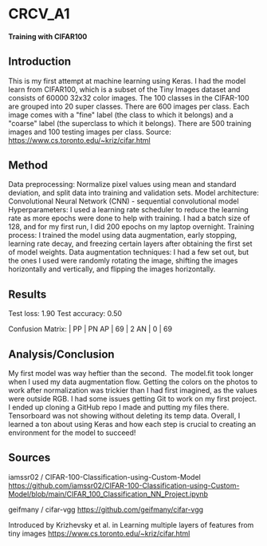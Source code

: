 # CRCV_A1
#### Training with CIFAR100

## Introduction
This is my first attempt at machine learning using Keras. I had the model learn from CIFAR100, which is a subset of the Tiny Images dataset and consists of 60000 32x32 color images. The 100 classes in the CIFAR-100 are grouped into 20 super classes. There are 600 images per class. Each image comes with a "fine" label (the class to which it belongs) and a "coarse" label (the superclass to which it belongs). There are 500 training images and 100 testing images per class.
Source: https://www.cs.toronto.edu/~kriz/cifar.html

## Method
Data preprocessing: Normalize pixel values using mean and standard deviation, and split data into training and validation sets.
Model architecture: Convolutional Neural Network (CNN) - sequential convolutional model
Hyperparameters: I used a learning rate scheduler to reduce the learning rate as more epochs were done to help with training. I had a batch size of 128, and for my first run, I did 200 epochs on my laptop overnight.
Training process: I trained the model using data augmentation, early stopping, learning rate decay, and freezing certain layers after obtaining the first set of model weights.
Data augmentation techniques: I had a few set out, but the ones I used were randomly rotating the image, shifting the images horizontally and vertically, and flipping the images horizontally.

## Results
Test loss: 1.90
Test accuracy: 0.50

Confusion Matrix:
   | PP | PN
AP | 69 | 2
AN | 0  | 69

## Analysis/Conclusion
My first model was way heftier than the second. 
The model.fit took longer when I used my data augmentation flow. Getting the colors on the photos to work after normalization was trickier than I had first imagined, as the values were outside RGB.
I had some issues getting Git to work on my first project. I ended up cloning a GitHub repo I made and putting my files there.
Tensorboard was not showing without deleting its temp data.
Overall, I learned a ton about using Keras and how each step is crucial to creating an environment for the model to succeed!

## Sources
iamssr02 / CIFAR-100-Classification-using-Custom-Model
https://github.com/iamssr02/CIFAR-100-Classification-using-Custom-Model/blob/main/CIFAR_100_Classification_NN_Project.ipynb

geifmany / cifar-vgg
https://github.com/geifmany/cifar-vgg

Introduced by Krizhevsky et al. in Learning multiple layers of features from tiny images
https://www.cs.toronto.edu/~kriz/cifar.html
